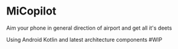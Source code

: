 # MiCopilot
Aim your phone in general direction of airport and get all it's deets

Using Android Kotlin and latest architecture components
#WIP
